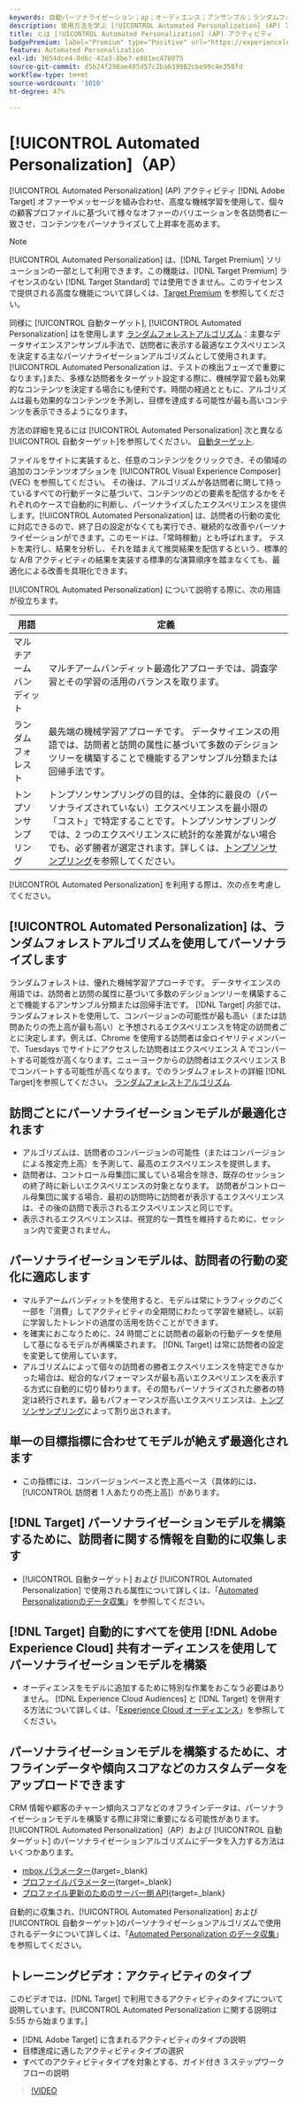```yaml
---
keywords: 自動パーソナライゼーション；ap；オーディエンス；アンサンブル；ランダムフォレスト；マルチアームバンディット；トンプソンサンプリング；ml；機械学習
description: 使用方法を学ぶ [!UICONTROL Automated Personalization] (AP) アクティビティ [!DNL Adobe Target] 高度な機械学習を使用して、各訪問者に異なるオファーのバリエーションを一致させる
title: とは [!UICONTROL Automated Personalization] (AP) アクティビティ
badgePremium: label="Premium" type="Positive" url="https://experienceleague.adobe.com/docs/target/using/introduction/intro.html?lang=ja#premium newtab=true" tooltip="Target Premium に含まれる機能を確認してください。"
feature: Automated Personalization
exl-id: 3654dce4-0d6c-42a3-8be7-e081ec478075
source-git-commit: d5b24f298ae405d57c2ba639082cbe99c4e358fd
workflow-type: tm+mt
source-wordcount: '1010'
ht-degree: 47%

---
```


# [!UICONTROL Automated Personalization]（AP）

[!UICONTROL Automated Personalization] (AP) アクティビティ [!DNL Adobe Target] オファーやメッセージを組み合わせ、高度な機械学習を使用して、個々の顧客プロファイルに基づいて様々なオファーのバリエーションを各訪問者に一致させ、コンテンツをパーソナライズして上昇率を高めます。

>[!NOTE]
>
>[!UICONTROL Automated Personalization] は、[!DNL Target Premium] ソリューションの一部として利用できます。この機能は、[!DNL Target Premium] ライセンスのない [!DNL Target Standard] では使用できません。このライセンスで提供される高度な機能について詳しくは、[Target Premium](/help/main/c-intro/intro.md#premium) を参照してください。

同様に [!UICONTROL 自動ターゲット], [!UICONTROL Automated Personalization] はを使用します [ランダムフォレストアルゴリズム](/help/main/c-activities/t-automated-personalization/algo-random-forest.md)：主要なデータサイエンスアンサンブル手法で、訪問者に表示する最適なエクスペリエンスを決定する主なパーソナライゼーションアルゴリズムとして使用されます。 [!UICONTROL Automated Personalization は、テストの検出フェーズで重要になります。]また、多様な訪問者をターゲット設定する際に、機械学習で最も効果的なコンテンツを決定する場合にも便利です。時間の経過とともに、アルゴリズムは最も効果的なコンテンツを予測し、目標を達成する可能性が最も高いコンテンツを表示できるようになります。

方法の詳細を見るには [!UICONTROL Automated Personalization] 次と異なる [!UICONTROL 自動ターゲット]を参照してください。 [自動ターゲット](/help/main/c-activities/auto-target/auto-target-to-optimize.md#section_BA4D83BE40F14A96BE7CBC7C7CF2A8FB).

ファイルをサイトに実装すると、任意のコンテンツをクリックでき、その領域の追加のコンテンツオプションを [!UICONTROL Visual Experience Composer] (VEC) を参照してください。 その後は、アルゴリズムが各訪問者に関して持っているすべての行動データに基づいて、コンテンツのどの要素を配信するかをそれぞれのケースで自動的に判断し、パーソナライズしたエクスペリエンスを提供します。[!UICONTROL Automated Personalization] は、訪問者の行動の変化に対応できるので、終了日の設定がなくても実行でき、継続的な改善やパーソナライゼーションができます。このモードは、「常時稼動」とも呼ばれます。 テストを実行し、結果を分析し、それを踏まえて推奨結果を配信するという、標準的な A/B アクティビティの結果を実装する標準的な演算順序を踏まなくても、最適化による改善を具現化できます。

[!UICONTROL Automated Personalization] について説明する際に、次の用語が役立ちます。

| 用語 | 定義 |
|---|---|
| マルチアームバンディット | マルチアームバンディット最適化アプローチでは、調査学習とその学習の活用のバランスを取ります。 |
| ランダムフォレスト | 最先端の機械学習アプローチです。 データサイエンスの用語では、訪問者と訪問の属性に基づいて多数のデシジョンツリーを構築することで機能するアンサンブル分類または回帰手法です。 |
| トンプソンサンプリング | トンプソンサンプリングの目的は、全体的に最良の（パーソナライズされていない）エクスペリエンスを最小限の「コスト」で特定することです。トンプソンサンプリングでは、2 つのエクスペリエンスに統計的な差異がない場合でも、必ず勝者が選定されます。詳しくは、[トンプソンサンプリング](https://en.wikipedia.org/wiki/Thompson_sampling)を参照してください。 |

[!UICONTROL Automated Personalization] を利用する際は、次の点を考慮してください。

## [!UICONTROL Automated Personalization] は、ランダムフォレストアルゴリズムを使用してパーソナライズします

ランダムフォレストは、優れた機械学習アプローチです。 データサイエンスの用語では、訪問者と訪問の属性に基づいて多数のデシジョンツリーを構築することで機能するアンサンブル分類または回帰手法です。 [!DNL Target] 内部では、ランダムフォレストを使用して、コンバージョンの可能性が最も高い（または訪問あたりの売上高が最も高い）と予想されるエクスペリエンスを特定の訪問者ごとに決定します。例えば、Chrome を使用する訪問者は金ロイヤリティメンバーで、Tuesdays でサイトにアクセスした訪問者はエクスペリエンス A でコンバートする可能性が高くなります。ニューヨークからの訪問者はエクスペリエンス B でコンバートする可能性が高くなります。でのランダムフォレストの詳細 [!DNL Target]を参照してください。 [ランダムフォレストアルゴリズム](/help/main/c-activities/t-automated-personalization/algo-random-forest.md).

## 訪問ごとにパーソナライゼーションモデルが最適化されます

* アルゴリズムは、訪問者のコンバージョンの可能性（またはコンバージョンによる推定売上高）を予測して、最高のエクスペリエンスを提供します。
* 訪問者は、コントロール母集団に属している場合を除き、既存のセッションの終了時に新しいエクスペリエンスの対象となります。 訪問者がコントロール母集団に属する場合、最初の訪問時に訪問者が表示するエクスペリエンスは、その後の訪問で表示されるエクスペリエンスと同じです。
* 表示されるエクスペリエンスは、視覚的な一貫性を維持するために、セッション内で変更されません。

## パーソナライゼーションモデルは、訪問者の行動の変化に適応します

* マルチアームバンディットを使用すると、モデルは常にトラフィックのごく一部を「消費」してアクティビティの全期間にわたって学習を継続し、以前に学習したトレンドの過度の活用を防ぐことができます。
* を確実におこなうために、24 時間ごとに訪問者の最新の行動データを使用して基になるモデルが再構築されます。 [!DNL Target] は常に訪問者の設定を変更して使用しています。
* アルゴリズムによって個々の訪問者の勝者エクスペリエンスを特定できなかった場合は、総合的なパフォーマンスが最も高いエクスペリエンスを表示する方式に自動的に切り替わります。その間もパーソナライズされた勝者の特定は続行されます。最もパフォーマンスが高いエクスペリエンスは、[トンプソンサンプリング](https://en.wikipedia.org/wiki/Thompson_sampling)によって割り出されます。

## 単一の目標指標に合わせてモデルが絶えず最適化されます

* この指標には、コンバージョンベースと売上高ベース（具体的には、[!UICONTROL 訪問者 1 人あたりの売上高]）があります。

## [!DNL Target] パーソナライゼーションモデルを構築するために、訪問者に関する情報を自動的に収集します

* [!UICONTROL 自動ターゲット] および [!UICONTROL Automated Personalization] で使用される属性について詳しくは、「[Automated Personalizationのデータ収集](/help/main/c-activities/t-automated-personalization/ap-data.md)」を参照してください。

## [!DNL Target] 自動的にすべてを使用 [!DNL Adobe Experience Cloud] 共有オーディエンスを使用してパーソナライゼーションモデルを構築

* オーディエンスをモデルに追加するために特別な作業をおこなう必要はありません。 [!DNL Experience Cloud Audiences] と [!DNL Target] を併用する方法について詳しくは、「[Experience Cloud オーディエンス](/help/main/c-integrating-target-with-mac/mmp.md)」を参照してください。

## パーソナライゼーションモデルを構築するために、オフラインデータや傾向スコアなどのカスタムデータをアップロードできます

CRM 情報や顧客のチャーン傾向スコアなどのオフラインデータは、パーソナライゼーションモデルを構築する際に非常に重要になる可能性があります。 [!UICONTROL Automated Personalization]（AP）および [!UICONTROL 自動ターゲット] のパーソナライゼーションアルゴリズムにデータを入力する方法はいくつかあります。

* [mbox パラメーター](https://experienceleague.adobe.com/docs/target-dev/developer/implementation/methods/methods-to-get-data-into-target.html){target=_blank}
* [プロファイルパラメーター](https://experienceleague.adobe.com/docs/target-dev/developer/implementation/methods/methods-to-get-data-into-target.html){target=_blank}
* [プロファイル更新のためのサーバー側 API](https://experienceleague.adobe.com/docs/target-dev/developer/implementation/methods/methods-to-get-data-into-target.html){target=_blank}

自動的に収集され、[!UICONTROL Automated Personalization] および[!UICONTROL 自動ターゲット]のパーソナライゼーションアルゴリズムで使用されるデータについて詳しくは、「[Automated Personalization のデータ収集](/help/main/c-activities/t-automated-personalization/ap-data.md)」を参照してください。

## トレーニングビデオ：アクティビティのタイプ

このビデオでは、[!DNL Target] で利用できるアクティビティのタイプについて説明しています。[!UICONTROL Automated Personalization に関する説明は 5:55 から始まります。]

* [!DNL Adobe Target] に含まれるアクティビティのタイプの説明
* 目標達成に適したアクティビティタイプの選択
* すべてのアクティビティタイプを対象とする、ガイド付き 3 ステップワークフローの説明

>[!VIDEO](https://video.tv.adobe.com/v/17386)
